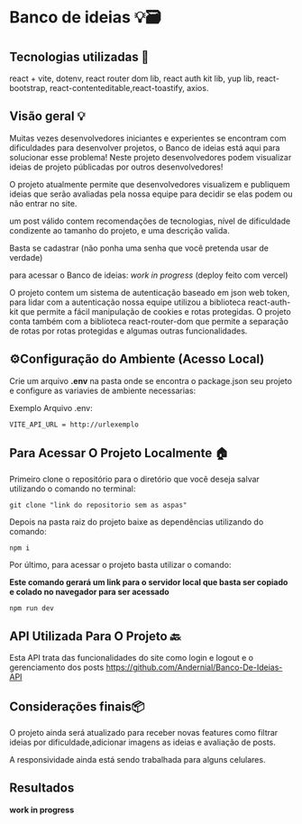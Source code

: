 # Banco de ideias 💡​🗃️​

## Tecnologias utilizadas 👾​

react + vite, dotenv, react router dom lib, react auth kit lib, yup lib, react-bootstrap, react-contenteditable,react-toastify, axios.

## Visão geral 💡
Muitas vezes desenvolvedores iniciantes e experientes se encontram com dificuldades para desenvolver projetos, o Banco de ideias está aqui para solucionar esse problema! Neste projeto desenvolvedores podem visualizar ideias de projeto públicadas por outros desenvolvedores!

O projeto atualmente permite que desenvolvedores visualizem e publiquem ideias que serão avaliadas pela nossa equipe para decidir se elas podem ou não entrar no site.

um post válido contem recomendações de tecnologias, nível de dificuldade condizente ao tamanho do projeto, e uma descrição valida.

Basta se cadastrar (não ponha uma senha que você pretenda usar de verdade)

para acessar o Banco de ideias: *work in progress* (deploy feito com vercel)

O projeto contem um sistema de autenticação baseado em json web token, para lidar com a autenticação nossa equipe utilizou a biblioteca react-auth-kit que permite a fácil manipulação de cookies e rotas protegidas. O projeto conta também com a biblioteca react-router-dom que permite a separação de rotas por rotas protegidas e algumas outras funcionalidades.

## ⚙️Configuração do Ambiente (Acesso Local)
Crie um arquivo **.env** na pasta onde se encontra o package.json seu projeto e configure as variavies de ambiente necessarias:

Exemplo Arquivo .env:
```
VITE_API_URL = http://urlexemplo
```

## Para Acessar O Projeto Localmente 🏠​

Primeiro clone o repositório para o diretório que você deseja salvar utilizando o comando no terminal:
```
git clone "link do repositorio sem as aspas"
```

Depois na pasta raiz do projeto baixe as dependências utilizando do comando: 
```
npm i 
```

Por último, para acessar o projeto basta utilizar o comando:

**Este comando gerará um link para o servidor local que basta ser copiado e colado no navegador para ser acessado**
```
npm run dev
```

## API Utilizada Para O Projeto 🔙​
Esta API trata das funcionalidades do site como login e logout e o gerenciamento dos posts https://github.com/Andernial/Banco-De-Ideias-API

## Considerações finais📦
O projeto ainda será atualizado para receber novas features como filtrar ideias por dificuldade,adicionar imagens as ideias e avaliação de posts.

A responsividade ainda está sendo trabalhada para alguns celulares.

## Resultados ##
**work in progress**
